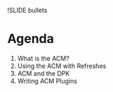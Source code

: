 !SLIDE bullets

# Agenda

1. What is the ACM?
1. Using the ACM with Refreshes
1. ACM and the DPK
1. Writing ACM Plugins
